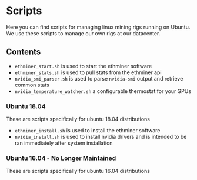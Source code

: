 # Scripts

Here you can find scripts for managing linux mining rigs running on Ubuntu. We use these scripts to manage our own rigs at our datacenter.

## Contents

* `ethminer_start.sh` is used to start the ethminer software
* `ethminer_stats.sh` is used to pull stats from the ethminer api
* `nvidia_smi_parser.sh` is used to parse `nvidia-smi` output and retrieve common stats
* `nvidia_temperature_watcher.sh` a configurable thermostat for your GPUs

### Ubuntu 18.04

These are scripts specifically for ubuntu 18.04 distributions

* `ethminer_install.sh` is used to install the ethminer software
* `nvidia_install.sh` is used to install nvidia drivers and is intended to be ran immediately after system installation

### Ubuntu 16.04 - No Longer Maintained

These are scripts specifically for ubuntu 16.04 distributions
